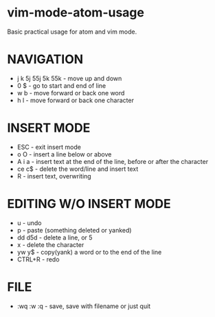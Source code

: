 # vim-mode-atom-usage
Basic practical usage for atom and vim mode.

# NAVIGATION

* j k 5j 55j 5k 55k - move up and down
* 0 $ - go to start and end of line
* w b - move forward or back one word
* h l - move forward or back one character

# INSERT MODE

* ESC - exit insert mode
* o O - insert a line below or above
* A i a - insert text at the end of the line, before or after the character
* ce c$ - delete the word/line and insert text
* R - insert text, overwriting

# EDITING W/O INSERT MODE

* u - undo
* p - paste (something deleted or yanked)
* dd d5d - delete a line, or 5
* x - delete the character
* yw y$ - copy(yank) a word or to the end of the line
* CTRL+R - redo

# FILE
* :wq :w :q - save, save with filename or just quit
